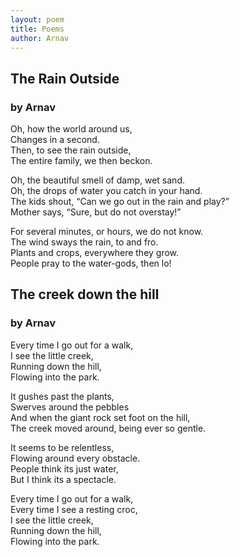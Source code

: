 ```yaml
---
layout: poem
title: Poems
author: Arnav
---
```


## The Rain Outside
### by Arnav


Oh, how the world around us,<br>
Changes in a second.<br>
Then, to see the rain outside,<br>
The entire family, we then beckon.

Oh, the beautiful smell of damp, wet sand.<br>
Oh, the drops of water you catch in your hand.<br>
The kids shout, “Can we go out in the rain and play?”<br>
Mother says, “Sure, but do not overstay!”

For several minutes, or hours, we do not know.<br>
The wind sways the rain, to and fro.<br>
Plants and crops, everywhere they grow.<br>
People pray to the water-gods, then lo!

## The creek down the hill
### by Arnav

Every time I go out for a walk,<br>
I see the little creek,<br>
Running down the hill,<br>
Flowing into the park.

It gushes past the plants,<br>
Swerves around the pebbles<br>
And when the giant rock set foot on the hill,<br>
The creek moved around, being ever so gentle.

It seems to be relentless,<br>
Flowing around every obstacle.<br>
People think its just water,<br>
But I think its a spectacle.

Every time I go out for a walk,<br>
Every time I see a resting croc,<br>
I see the little creek,<br>
Running down the hill,<br>
Flowing into the park.